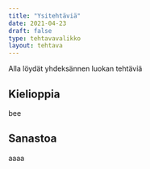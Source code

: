 ```yaml
---
title: "Ysitehtäviä"
date: 2021-04-23
draft: false
type: tehtavavalikko
layout: tehtava
---
```


Alla löydät yhdeksännen luokan tehtäviä

## Kielioppia
bee

## Sanastoa
aaaa

